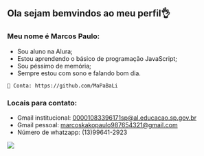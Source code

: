 ## Ola sejam bemvindos ao meu perfil👌

### Meu nome é Marcos Paulo:
- Sou aluno na Alura;
- Estou aprendendo o básico de programação JavaScript;
- Sou péssimo de memória;
- Sempre estou com sono e falando bom dia.

```
👀 Conta: https://github.com/MaPaBaLi
```

### Locais para contato:
- Gmail institucional: 00001083396171sp@al.educacao.sp.gov.br
- Gmail pessoal: marcoskakopaulo987654321@gmail.com
- Número de whatzapp: (13)99641-2923

![]([https://media1.tenor.com/m/ruhiCXS-UgkAAAAd/cachorro-assustado-cachorro.gif](https://media1.tenor.com/m/wA1JN7zY8hIAAAAd/when-your-doc-asks-you-to-start-mapping-afib.gif))
